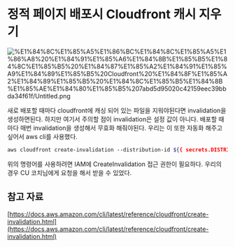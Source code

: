 # 정적 페이지 배포시 Cloudfront 캐시 지우기

![%E1%84%8C%E1%85%A5%E1%86%BC%E1%84%8C%E1%85%A5%E1%86%A8%20%E1%84%91%E1%85%A6%E1%84%8B%E1%85%B5%E1%84%8C%E1%85%B5%20%E1%84%87%E1%85%A2%E1%84%91%E1%85%A9%E1%84%89%E1%85%B5%20Cloudfront%20%E1%84%8F%E1%85%A2%E1%84%89%E1%85%B5%20%E1%84%8C%E1%85%B5%E1%84%8B%E1%85%AE%E1%84%80%E1%85%B5%207abd5d95020c42159eec39bbda34f61f/Untitled.png](%E1%84%8C%E1%85%A5%E1%86%BC%E1%84%8C%E1%85%A5%E1%86%A8%20%E1%84%91%E1%85%A6%E1%84%8B%E1%85%B5%E1%84%8C%E1%85%B5%20%E1%84%87%E1%85%A2%E1%84%91%E1%85%A9%E1%84%89%E1%85%B5%20Cloudfront%20%E1%84%8F%E1%85%A2%E1%84%89%E1%85%B5%20%E1%84%8C%E1%85%B5%E1%84%8B%E1%85%AE%E1%84%80%E1%85%B5%207abd5d95020c42159eec39bbda34f61f/Untitled.png)

새로 배포할 때마다 cloudfront에 캐싱 되어 있는 파일을 지워야된다면 invalidation을 생성하면된다. 하지만 여기서 주의할 점이 invalidation은 설정 값이 아니다. 배포할 때마다 매번 invalidation을 생성해서 무효화 해줘야된다. 우리는 이 또한 자동화 해주고싶어서 aws cli를 사용했다.

```bash
aws cloudfront create-invalidation --distribution-id ${{ secrets.DISTRIBUTION_ID }} --paths "/index.html" "/bundle.js"
```

위의 명령어를 사용하려면 IAM에 CreateInvalidation 접근 권한이 필요하다. 우리의 경우 CU 코치님에게 요청을 해서 받을 수 있었다.

## 참고 자료

[https://docs.aws.amazon.com/cli/latest/reference/cloudfront/create-invalidation.html](https://docs.aws.amazon.com/cli/latest/reference/cloudfront/create-invalidation.html)